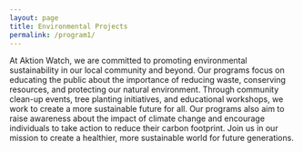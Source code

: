 ```yaml
---
layout: page
title: Environmental Projects
permalink: /program1/
---
```

At Aktion Watch, we are committed to promoting environmental sustainability in our local community and beyond. Our programs focus on educating the public about the importance of reducing waste, conserving resources, and protecting our natural environment. Through community clean-up events, tree planting initiatives, and educational workshops, we work to create a more sustainable future for all. Our programs also aim to raise awareness about the impact of climate change and encourage individuals to take action to reduce their carbon footprint. Join us in our mission to create a healthier, more sustainable world for future generations.